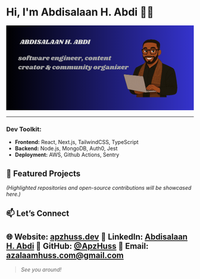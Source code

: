 # Hi, I'm Abdisalaan H. Abdi 👋🏾 

<img src="https://github.com/ApzHuss/ApzHuss/blob/main/Assets/cover.png?raw=true" alt="banner that says APZHUSS - software engineer, content creator and community organizer alongside a cartoon illustration of APZ.">

---

### Dev Toolkit:

- **Frontend:** React, Next.js, TailwindCSS, TypeScript
- **Backend:** Node.js, MongoDB, Auth0, Jest
- **Deployment:** AWS, Github Actions, Sentry


## 🚀 Featured Projects

*(Highlighted repositories and open-source contributions will be showcased here.)*


## 📫 Let’s Connect

🌐 **Website:** [apzhuss.dev](https://404/)
💼 **LinkedIn:** [Abdisalaan H. Abdi](https://www.linkedin.com/in/abdisalaan-hussein-abdi-34057436b/)
🐙 **GitHub:** [@ApzHuss](https://github.com/ApzHuss/)
📧 **Email:** [azalaamhuss.com@gmail.com](mailto:azalaamhuss.com@gmail.com)
---

> *See you around!*



